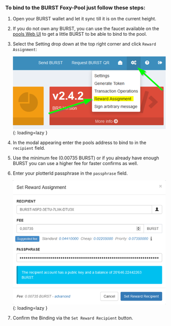 ### To bind to the BURST Foxy-Pool just follow these steps:

1. Open your BURST wallet and let it sync till it is on the current
   height.
2. If you do not own any BURST, you can use the faucet available on the [pools Web UI](https://burst.foxypool.io/faucet) to get a little BURST to be able to bind to the pool.
3. Select the Setting drop down at the top right corner and click `Reward Assignment`:

    ![BURST Bind to selection](../../assets/img/binding/burst-bind-1.png){: loading=lazy }

3. In the modal appearing enter the pools address to bind to in the `recipient` field.
4. Use the minimum fee (0.00735 BURST) or if you already have enough BURST you can use a higher fee for faster confirms as well.
5. Enter your plotterId passphrase in the `passphrase` field.

    ![BURST Bind to](../../assets/img/binding/burst-bind-2.png){: loading=lazy }

5. Confirm the Binding via the `Set Reward Recipient` button.
